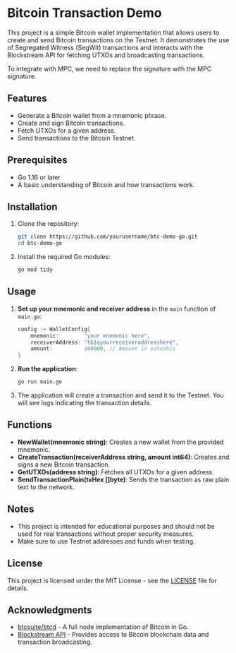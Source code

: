 # Bitcoin Transaction Demo

This project is a simple Bitcoin wallet implementation that allows users to create and send Bitcoin transactions on the Testnet. It demonstrates the use of Segregated Witness (SegWit) transactions and interacts with the Blockstream API for fetching UTXOs and broadcasting transactions.

To integrate with MPC, we need to replace the signature with the MPC signature.

## Features

- Generate a Bitcoin wallet from a mnemonic phrase.
- Create and sign Bitcoin transactions.
- Fetch UTXOs for a given address.
- Send transactions to the Bitcoin Testnet.

## Prerequisites

- Go 1.16 or later
- A basic understanding of Bitcoin and how transactions work.

## Installation

1. Clone the repository:

   ```bash
   git clone https://github.com/yourusername/btc-demo-go.git
   cd btc-demo-go
   ```

2. Install the required Go modules:

   ```bash
   go mod tidy
   ```

## Usage

1. **Set up your mnemonic and receiver address** in the `main` function of `main.go`:

   ```go
   config := WalletConfig{
       mnemonic:        "your mnemonic here",
       receiverAddress: "tb1qyourreceiveraddresshere",
       amount:          100000, // Amount in satoshis
   }
   ```

2. **Run the application**:

   ```bash
   go run main.go
   ```

3. The application will create a transaction and send it to the Testnet. You will see logs indicating the transaction details.

## Functions

- **NewWallet(mnemonic string)**: Creates a new wallet from the provided mnemonic.
- **CreateTransaction(receiverAddress string, amount int64)**: Creates and signs a new Bitcoin transaction.
- **GetUTXOs(address string)**: Fetches all UTXOs for a given address.
- **SendTransactionPlain(txHex []byte)**: Sends the transaction as raw plain text to the network.

## Notes

- This project is intended for educational purposes and should not be used for real transactions without proper security measures.
- Make sure to use Testnet addresses and funds when testing.

## License

This project is licensed under the MIT License - see the [LICENSE](LICENSE) file for details.

## Acknowledgments

- [btcsuite/btcd](https://github.com/btcsuite/btcd) - A full node implementation of Bitcoin in Go.
- [Blockstream API](https://blockstream.info/) - Provides access to Bitcoin blockchain data and transaction broadcasting.
